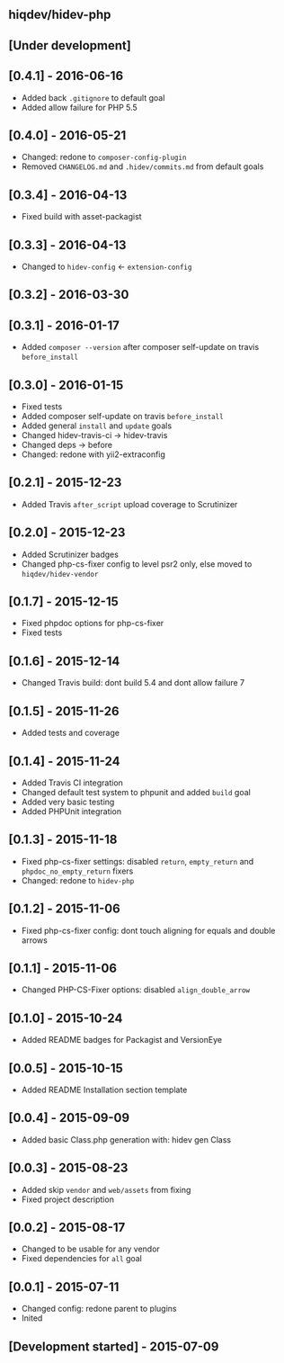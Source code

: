 hiqdev/hidev-php
----------------

## [Under development]

## [0.4.1] - 2016-06-16

- Added back `.gitignore` to default goal
- Added allow failure for PHP 5.5

## [0.4.0] - 2016-05-21

- Changed: redone to `composer-config-plugin`
- Removed `CHANGELOG.md` and `.hidev/commits.md` from default goals

## [0.3.4] - 2016-04-13

- Fixed build with asset-packagist

## [0.3.3] - 2016-04-13

- Changed to `hidev-config` <- `extension-config`

## [0.3.2] - 2016-03-30

## [0.3.1] - 2016-01-17

- Added `composer --version` after composer self-update on travis `before_install`

## [0.3.0] - 2016-01-15

- Fixed tests
- Added composer self-update on travis `before_install`
- Added general `install` and `update` goals
- Changed hidev-travis-ci -> hidev-travis
- Changed deps -> before
- Changed: redone with yii2-extraconfig

## [0.2.1] - 2015-12-23

- Added Travis `after_script` upload coverage to Scrutinizer

## [0.2.0] - 2015-12-23

- Added Scrutinizer badges
- Changed php-cs-fixer config to level psr2 only, else moved to `hiqdev/hidev-vendor`

## [0.1.7] - 2015-12-15

- Fixed phpdoc options for php-cs-fixer
- Fixed tests

## [0.1.6] - 2015-12-14

- Changed Travis build: dont build 5.4 and dont allow failure 7

## [0.1.5] - 2015-11-26

- Added tests and coverage

## [0.1.4] - 2015-11-24

- Added Travis CI integration
- Changed default test system to phpunit and added `build` goal
- Added very basic testing
- Added PHPUnit integration

## [0.1.3] - 2015-11-18

- Fixed php-cs-fixer settings: disabled `return`, `empty_return` and `phpdoc_no_empty_return` fixers
- Changed: redone to `hidev-php`

## [0.1.2] - 2015-11-06

- Fixed php-cs-fixer config: dont touch aligning for equals and double arrows

## [0.1.1] - 2015-11-06

- Changed PHP-CS-Fixer options: disabled `align_double_arrow`

## [0.1.0] - 2015-10-24

- Added README badges for Packagist and VersionEye

## [0.0.5] - 2015-10-15

- Added README Installation section template

## [0.0.4] - 2015-09-09

- Added basic Class.php generation with: hidev gen Class

## [0.0.3] - 2015-08-23

- Added skip `vendor` and `web/assets` from fixing
- Fixed project description

## [0.0.2] - 2015-08-17

- Changed to be usable for any vendor
- Fixed dependencies for `all` goal

## [0.0.1] - 2015-07-11

- Changed config: redone parent to plugins
- Inited

## [Development started] - 2015-07-09
